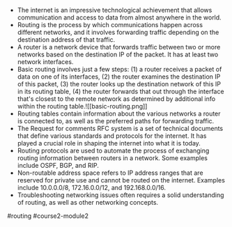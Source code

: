 -  The internet is an impressive technological achievement that allows communication and access to data from almost anywhere in the world.
-   Routing is the process by which communications happen across different networks, and it involves forwarding traffic depending on the destination address of that traffic.
-   A router is a network device that forwards traffic between two or more networks based on the destination IP of the packet. It has at least two network interfaces.
-   Basic routing involves just a few steps: (1) a router receives a packet of data on one of its interfaces, (2) the router examines the destination IP of this packet, (3) the router looks up the destination network of this IP in its routing table, (4) the router forwards that out through the interface that's closest to the remote network as determined by additional info within the routing table.![[basic-routing.png]]
-   Routing tables contain information about the various networks a router is connected to, as well as the preferred paths for forwarding traffic.
-   The Request for comments RFC system is a set of technical documents that define various standards and protocols for the internet. It has played a crucial role in shaping the internet into what it is today.
-   Routing protocols are used to automate the process of exchanging routing information between routers in a network. Some examples include OSPF, BGP, and RIP.
-   Non-routable address space refers to IP address ranges that are reserved for private use and cannot be routed on the internet. Examples include 10.0.0.0/8, 172.16.0.0/12, and 192.168.0.0/16.
-   Troubleshooting networking issues often requires a solid understanding of routing, as well as other networking concepts.

#routing #course2-module2 